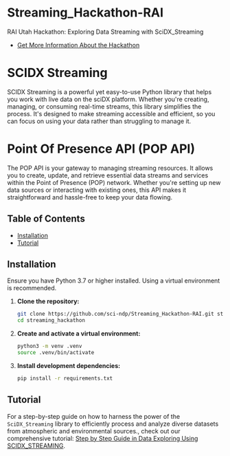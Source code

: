 # Streaming_Hackathon-RAI

RAI Utah Hackathon: Exploring Data Streaming with SciDX_Streaming

- [Get More Information About the Hackathon](https://rai.utah.edu/hackathon/)

# SCIDX Streaming

SCIDX Streaming is a powerful yet easy-to-use Python library that helps you work with live data on the sciDX platform. Whether you're creating, managing, or consuming real-time streams, this library simplifies the process. It's designed to make streaming accessible and efficient, so you can focus on using your data rather than struggling to manage it.

# Point Of Presence API (POP API)

The POP API is your gateway to managing streaming resources. It allows you to create, update, and retrieve essential data streams and services within the Point of Presence (POP) network. Whether you're setting up new data sources or interacting with existing ones, this API makes it straightforward and hassle-free to keep your data flowing.


## Table of Contents

- [Installation](https://github.com/sci-ndp/Streaming_Hackathon-RAI/blob/test/README.md#installation)
- [Tutorial](https://github.com/sci-ndp/Streaming_Hackathon-RAI/blob/test/test_do_it_yourself.ipynb)


## Installation

Ensure you have Python 3.7 or higher installed. Using a virtual environment is recommended.

1. **Clone the repository:**

   ```bash
   git clone https://github.com/sci-ndp/Streaming_Hackathon-RAI.git streaming_hackathon
   cd streaming_hackathon
   ```
2. **Create and activate a virtual environment:**

   ```bash
   python3 -m venv .venv
   source .venv/bin/activate
   ```

4. **Install development dependencies:**

   ```bash
   pip install -r requirements.txt
   ```

## Tutorial

For a step-by-step guide on how to harness the power of the `SciDX_Streaming` library to efficiently process and analyze diverse datasets from atmospheric and environmental sources., check out our comprehensive tutorial: [Step by Step Guide in Data Exploring Using SCIDX_STREAMING](https://github.com/sci-ndp/Streaming_Hackathon-RAI/blob/test/test_do_it_yourself.ipynb).


